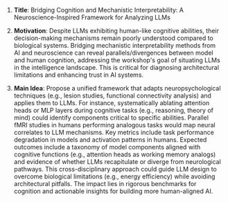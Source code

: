 1. **Title**: Bridging Cognition and Mechanistic Interpretability: A Neuroscience-Inspired Framework for Analyzing LLMs  

2. **Motivation**: Despite LLMs exhibiting human-like cognitive abilities, their decision-making mechanisms remain poorly understood compared to biological systems. Bridging mechanistic interpretability methods from AI and neuroscience can reveal parallels/divergences between model and human cognition, addressing the workshop's goal of situating LLMs in the intelligence landscape. This is critical for diagnosing architectural limitations and enhancing trust in AI systems.  

3. **Main Idea**: Propose a unified framework that adapts neuropsychological techniques (e.g., lesion studies, functional connectivity analysis) and applies them to LLMs. For instance, systematically ablating attention heads or MLP layers during cognitive tasks (e.g., reasoning, theory of mind) could identify components critical to specific abilities. Parallel fMRI studies in humans performing analogous tasks would map neural correlates to LLM mechanisms. Key metrics include task performance degradation in models and activation patterns in humans. Expected outcomes include a taxonomy of model components aligned with cognitive functions (e.g., attention heads as working memory analogs) and evidence of whether LLMs recapitulate or diverge from neurological pathways. This cross-disciplinary approach could guide LLM design to overcome biological limitations (e.g., energy efficiency) while avoiding architectural pitfalls. The impact lies in rigorous benchmarks for cognition and actionable insights for building more human-aligned AI.